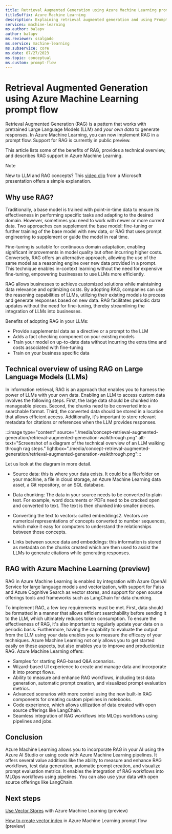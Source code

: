 ```yaml
---
title: Retrieval Augmented Generation using Azure Machine Learning prompt flow (preview)
titleSuffix: Azure Machine Learning
description: Explaining retrieval augmented generation and using Prompt Flow models for business use cases
services: machine-learning
ms.author: balapv
author: balapv
ms.reviewer: ssalgado
ms.service: machine-learning
ms.subservice: core
ms.date: 07/27/2023
ms.topic: conceptual
ms.custom: prompt-flow
---
```


# Retrieval Augmented Generation using Azure Machine Learning prompt flow

Retrieval Augmented Generation (RAG) is a pattern that works with pretrained Large Language Models (LLM) and *your own data* to generate responses. In Azure Machine Learning, you can now implement RAG in a prompt flow. Support for RAG is currently in public preview. 

This article lists some of the benefits of RAG, provides a technical overview, and describes RAG support in Azure Machine Learning.

> [!NOTE]
> New to LLM and RAG concepts? This [video clip](https://youtu.be/2meEvuWAyXs?t=404) from a Microsoft presentation offers a simple explanation.

## Why use RAG?

Traditionally, a base model is trained with point-in-time data to ensure its effectiveness in performing specific tasks and adapting to the desired domain. However, sometimes you need to work with newer or more current data. Two approaches can supplement the base model: fine-tuning or further training of the base model with new data, or RAG that uses prompt engineering to supplement or guide the model in real time. 

Fine-tuning is suitable for continuous domain adaptation, enabling significant improvements in model quality but often incurring higher costs. Conversely, RAG offers an alternative approach, allowing the use of the same model as a reasoning engine over new data provided in a prompt. This technique enables in-context learning without the need for expensive fine-tuning, empowering businesses to use LLMs more efficiently. 

RAG allows businesses to achieve customized solutions while maintaining data relevance and optimizing costs. By adopting RAG, companies can use the reasoning capabilities of LLMs, utilizing their existing models to process and generate responses based on new data. RAG facilitates periodic data updates without the need for fine-tuning, thereby streamlining the integration of LLMs into businesses. 

Benefits of adopting RAG in your LLMs:

+ Provide supplemental data as a directive or a prompt to the LLM
+ Adds a fact checking component on your existing models
+ Train your model on up-to-date data without incurring the extra time and costs associated with fine-tuning
+ Train on your business specific data

## Technical overview of using RAG on Large Language Models (LLMs)

In information retrieval, RAG is an approach that enables you to harness the power of LLMs with your own data. Enabling an LLM to access custom data involves the following steps. First, the large data should be chunked into manageable pieces. Second, the chunks need to be converted into a searchable format. Third, the converted data should be stored in a location that allows efficient access. Additionally, it's important to store relevant metadata for citations or references when the LLM provides responses. 

:::image type="content" source="./media/concept-retrieval-augmented-generation/retrieval-augmented-generation-walkthrough.png" alt-text="Screenshot of a diagram of the technical overview of an LLM walking through rag steps." lightbox="./media/concept-retrieval-augmented-generation/retrieval-augmented-generation-walkthrough.png":::

Let us look at the diagram in more detail. 

* Source data: this is where your data exists. It could be a file/folder on your machine, a file in cloud storage, an Azure Machine Learning data asset, a Git repository, or an SQL database. 

* Data chunking: The data in your source needs to be converted to plain text. For example, word documents or PDFs need to be cracked open and converted to text. The text is then chunked into smaller pieces. 

* Converting the text to vectors: called embeddings2. Vectors are numerical representations of concepts converted to number sequences, which make it easy for computers to understand the relationships between those concepts. 

* Links between source data and embeddings: this information is stored as metadata on the chunks created which are then used to assist the LLMs to generate citations while generating responses. 

## RAG with Azure Machine Learning (preview)

RAG in Azure Machine Learning is enabled by integration with Azure OpenAI Service for large language models and vectorization, with support for Faiss and Azure Cognitive Search as vector stores, and support for open source offerings tools and frameworks such as LangChain for data chunking. 

To implement RAG, a few key requirements must be met. First, data should be formatted in a manner that allows efficient searchability before sending it to the LLM, which ultimately reduces token consumption. To ensure the effectiveness of RAG, it's also important to regularly update your data on a periodic basis. Furthermore, having the capability to evaluate the output from the LLM using your data enables you to measure the efficacy of your techniques. Azure Machine Learning not only allows you to get started easily on these aspects, but also enables you to improve and productionize RAG. Azure Machine Learning offers: 

* Samples for starting RAG-based Q&A scenarios. 
* Wizard-based UI experience to create and manage data and incorporate it into prompt flows. 
* Ability to measure and enhance RAG workflows, including test data generation, automatic prompt creation, and visualized prompt evaluation metrics. 
* Advanced scenarios with more control using the new built-in RAG components for creating custom pipelines in notebooks. 
* Code experience, which allows utilization of data created with open source offerings like LangChain. 
* Seamless integration of RAG workflows into MLOps workflows using pipelines and jobs. 

## Conclusion

Azure Machine Learning allows you to incorporate RAG in your AI using the Azure AI Studio or using code with Azure Machine Learning pipelines. It offers several value additions like the ability to measure and enhance RAG workflows, test data generation, automatic prompt creation, and visualize prompt evaluation metrics. It enables the integration of RAG workflows into MLOps workflows using pipelines. You can also use your data with open source offerings like LangChain. 

## Next steps

[Use Vector Stores](concept-vector-stores.md) with Azure Machine Learning (preview)

[How to create vector index](how-to-create-vector-index.md) in Azure Machine Learning prompt flow (preview)

